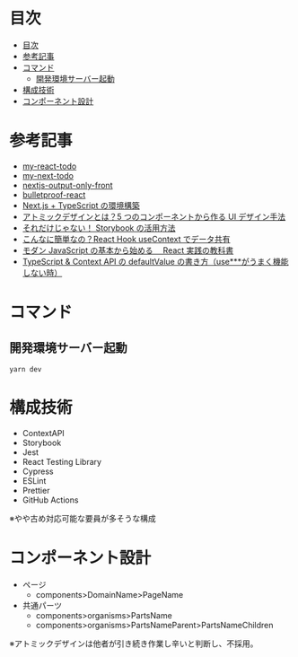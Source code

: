 # 目次

<!-- TOC -->

- [目次](#目次)
- [参考記事](#参考記事)
- [コマンド](#コマンド)
  - [開発環境サーバー起動](#開発環境サーバー起動)
- [構成技術](#構成技術)
- [コンポーネント設計](#コンポーネント設計)

<!-- /TOC -->

# 参考記事

- [my-react-todo](https://github.com/jun0222/my-react-todo)
- [my-next-todo](https://github.com/jun0222/my-next-todo)
- [nextjs-output-only-front](https://github.com/YukiOnishi1129/nextjs-output-only-front)
- [bulletproof-react](https://github.com/alan2207/bulletproof-react)
- [Next.js + TypeScript の環境構築](https://qiita.com/itachi/items/05fbe67c7168703a34e7)
- [アトミックデザインとは？5 つのコンポーネントから作る UI デザイン手法](https://www.creativevillage.ne.jp/category/topcreators/web-creator/web-designer/94262/)
- [それだけじゃない！ Storybook の活用方法](https://qiita.com/punkshiraishi/items/e4166ddfcbb7250e6389)
- [こんなに簡単なの？React Hook useContext でデータ共有](https://reffect.co.jp/react/react-usecontext-understanding)
- [モダン JavaScript の基本から始める　 React 実践の教科書](https://www.sbcr.jp/product/4815610722/)
- [TypeScript & Context API の defaultValue の書き方（use\*\*\*がうまく機能しない時）](https://zenn.dev/hiro4hiro4/articles/a19d1f5c9b6eab)

# コマンド

## 開発環境サーバー起動

```
yarn dev
```

# 構成技術

- ContextAPI
- Storybook
- Jest
- React Testing Library
- Cypress
- ESLint
- Prettier
- GitHub Actions

※やや古め対応可能な要員が多そうな構成

# コンポーネント設計

- ページ
  - components>DomainName>PageName
- 共通パーツ
  - components>organisms>PartsName
  - components>organisms>PartsNameParent>PartsNameChildren

※アトミックデザインは他者が引き続き作業し辛いと判断し、不採用。
